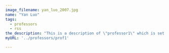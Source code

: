 ```yaml
---
image_filename: yan_luo_2007.jpg
name: "Yan Luo"
tags:
  - professors
  - rss
the_description: "This is a description of \"professor1\" which is set to Professor Yan Luo."
myURL: '../professors/prof1'

---
```

